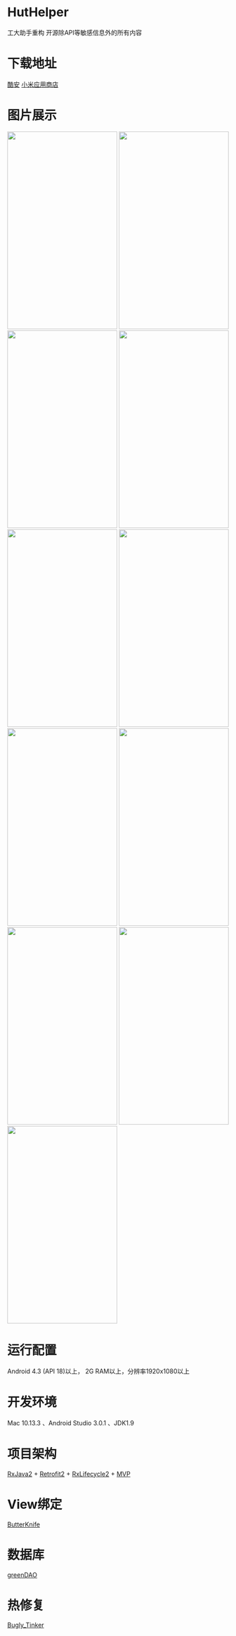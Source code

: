# HutHelper
工大助手重构
开源除API等敏感信息外的所有内容

# 下载地址
[酷安](https://www.coolapk.com/apk/cn.nicolite.huthelper) [小米应用商店](http://app.mi.com/details?id=cn.nicolite.huthelper&ref=search)

# 图片展示
<image src=http://github-1251831804.coscd.myqcloud.com/huthelper/version_1_2/f1.jpg width=250 height=450>
<image src=http://github-1251831804.coscd.myqcloud.com/huthelper/version_1_2/f2.jpg width=250 height=450>
<image src=http://github-1251831804.coscd.myqcloud.com/huthelper/version_1_2/f3.jpg width=250 height=450>
<image src=http://github-1251831804.coscd.myqcloud.com/huthelper/version_1_2/f4.jpg width=250 height=450>
<image src=http://github-1251831804.coscd.myqcloud.com/huthelper/version_1_2/f5.jpg width=250 height=450>
<image src=http://github-1251831804.coscd.myqcloud.com/huthelper/version_1_2/f6.jpg width=250 height=450>
<image src=http://github-1251831804.coscd.myqcloud.com/huthelper/version_1_2/f7.jpg width=250 height=450>
<image src=http://github-1251831804.coscd.myqcloud.com/huthelper/version_1_2/f8.jpg width=250 height=450>
<image src=http://github-1251831804.coscd.myqcloud.com/huthelper/version_1_2/f9.jpg width=250 height=450>
<image src=http://github-1251831804.coscd.myqcloud.com/huthelper/version_1_2/f10.jpg width=250 height=450>
<image src=http://github-1251831804.coscd.myqcloud.com/huthelper/version_1_2/f11.jpg width=250 height=450>

# 运行配置
Android 4.3 (API 18)以上， 2G RAM以上，分辨率1920x1080以上

# 开发环境
Mac 10.13.3 、Android Studio 3.0.1 、JDK1.9

# 项目架构
[RxJava2](https://github.com/ReactiveX/RxJava) + [Retrofit2](http://square.github.io/retrofit/) + [RxLifecycle2](https://github.com/trello/RxLifecycle) + [MVP](https://github.com/RuffianZhong/Rx-Mvp)

# View绑定
[ButterKnife](http://jakewharton.github.io/butterknife/)  

# 数据库
[greenDAO](http://greenrobot.org/greendao/)

# 热修复
[Bugly_Tinker](https://bugly.qq.com/docs/user-guide/instruction-manual-android-hotfix/?v=20170912151050)